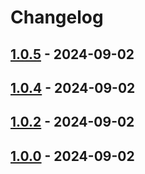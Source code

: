 # Changelog

## [1.0.5](https://github.com/arys/react-native-automation/compare/1.0.4...1.0.5) - 2024-09-02

## [1.0.4](https://github.com/arys/react-native-automation/compare/1.0.0...1.0.4) - 2024-09-02

## [1.0.2](https://github.com/arys/react-native-automation/commits/1.0.2) - 2024-09-02

## [1.0.0](https://github.com/arys/react-native-automation/commits/1.0.0) - 2024-09-02

